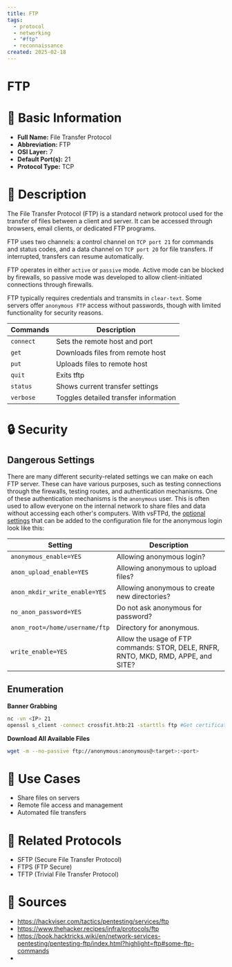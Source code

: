 ```yaml
---
title: FTP
tags:
  - protocol
  - networking
  - "#ftp"
  - reconnaissance
created: 2025-02-18
---
```


# FTP

# 📌 Basic Information
- **Full Name:** File Transfer Protocol
- **Abbreviation:** FTP
- **OSI Layer:** 7
- **Default Port(s):** 21
- **Protocol Type:** TCP

# 🔎 Description
The File Transfer Protocol (FTP) is a standard network protocol used for the transfer of files between a client and server. It can be accessed through browsers, email clients, or dedicated FTP programs. 

FTP uses two channels: a control channel on `TCP port 21` for commands and status codes, and a data channel on `TCP port 20` for file transfers. If interrupted, transfers can resume automatically.

FTP operates in either `active` or `passive` mode. Active mode can be blocked by firewalls, so passive mode was developed to allow client-initiated connections through firewalls.

FTP typically requires credentials and transmits in `clear-text`. Some servers offer `anonymous FTP` access without passwords, though with limited functionality for security reasons.

| **Commands** | **Description**                       |
| ------------ | ------------------------------------- |
| `connect`    | Sets the remote host and port         |
| `get`        | Downloads files from remote host      |
| `put`        | Uploads files to remote host          |
| `quit`       | Exits tftp                            |
| `status`     | Shows current transfer settings       |
| `verbose`    | Toggles detailed transfer information |

# 🔒 Security
## Dangerous Settings

There are many different security-related settings we can make on 
each FTP server. These can have various purposes, such as testing 
connections through the firewalls, testing routes, and authentication 
mechanisms. One of these authentication mechanisms is the `anonymous`
 user. This is often used to allow everyone on the internal network to 
share files and data without accessing each other's computers. With 
vsFTPd, the [optional settings](http://vsftpd.beasts.org/vsftpd_conf.html) that can be added to the configuration file for the anonymous login look like this:

| **Setting**                    | **Description**                                                                     |
| ------------------------------ | ----------------------------------------------------------------------------------- |
| `anonymous_enable=YES`         | Allowing anonymous login?                                                           |
| `anon_upload_enable=YES`       | Allowing anonymous to upload files?                                                 |
| `anon_mkdir_write_enable=YES`  | Allowing anonymous to create new directories?                                       |
| `no_anon_password=YES`         | Do not ask anonymous for password?                                                  |
| `anon_root=/home/username/ftp` | Directory for anonymous.                                                            |
| `write_enable=YES`             | Allow the usage of FTP commands: STOR, DELE, RNFR, RNTO,  MKD, RMD, APPE, and SITE? |

## Enumeration
**Banner Grabbing**
```bash
nc -vn <IP> 21
openssl s_client -connect crossfit.htb:21 -starttls ftp #Get certificate if any
```

**Download All Available Files**
```bash
wget -m --no-passive ftp://anonymous:anonymous@<target>:<port>
```

# 📡 Use Cases
- Share files on servers
- Remote file access and management
- Automated file transfers

# 🔗 Related Protocols
- SFTP (Secure File Transfer Protocol)
- FTPS (FTP Secure)
- TFTP (Trivial File Transfer Protocol)

# 📜 Sources
- https://hackviser.com/tactics/pentesting/services/ftp
- https://www.thehacker.recipes/infra/protocols/ftp
- https://book.hacktricks.wiki/en/network-services-pentesting/pentesting-ftp/index.html?highlight=ftp#some-ftp-commands
- 
